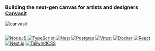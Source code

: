 ### Building the next-gen canvas for artists and designers <a href="https://www.canvasit.design/" target="_blank">Canvasit</a>
![canvasit](https://github.com/user-attachments/assets/38146701-6352-4331-b0b9-140203f50030)



##
[![NodeJS](https://img.shields.io/badge/Node.js-6DA55F?logo=node.js&logoColor=white)](#)
[![TypeScript](https://img.shields.io/badge/TypeScript-3178C6?logo=typescript&logoColor=fff)](#)
[![Nest](https://img.shields.io/badge/Nest.js-%23E0234E.svg?logo=nestjs&logoColor=white)](#)
[![Postgres](https://img.shields.io/badge/Postgres-%23316192.svg?logo=postgresql&logoColor=white)](#)
[![Vitest](https://img.shields.io/badge/Vitest-6E9F18?logo=vitest&logoColor=fff)](#)
[![Docker](https://img.shields.io/badge/Docker-2496ED?logo=docker&logoColor=fff)](#)
[![React](https://img.shields.io/badge/React-%2320232a.svg?logo=react&logoColor=%2361DAFB)](#)
[![Next.js](https://img.shields.io/badge/Next.js-black?logo=next.js&logoColor=white)](#)
[![TailwindCSS](https://img.shields.io/badge/Tailwind%20CSS-%2338B2AC.svg?logo=tailwind-css&logoColor=white)](#)
